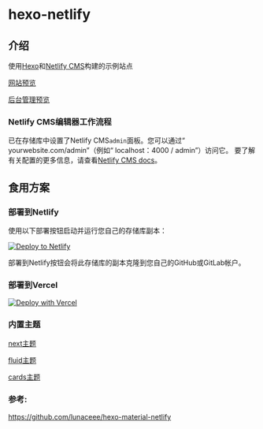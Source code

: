 # hexo-netlify

## 介绍
使用[Hexo](https://hexo.io/)和[Netlify CMS](https://github.com/netlify/netlify-cms)构建的示例站点

[网站预览](https://raingking.eu.org/)

[后台管理预览](https://raingking.eu.org/admin/#/)

### Netlify CMS编辑器工作流程

已在存储库中设置了Netlify CMS`admin`面板。您可以通过“ yourwebsite.com/admin”（例如“ localhost：4000 / admin”）访问它。
要了解有关配置的更多信息，请查看[Netlify CMS docs](https://www.netlifycms.org/docs/intro/)。

## 食用方案

### 部署到Netlify

使用以下部署按钮启动并运行您自己的存储库副本：

[![Deploy to Netlify](https://www.netlify.com/img/deploy/button.svg)](https://app.netlify.com/start/deploy?repository=https://github.com/leicancun/hexo-netlify&stack=cms)

部署到Netlify按钮会将此存储库的副本克隆到您自己的GitHub或GitLab帐户。

### 部署到Vercel

[![Deploy with Vercel](https://vercel.com/button)](https://vercel.com/import/project?template=https://github.com/leicancun/hexo-netlify.git)

### 内置主题

[next主题](https://github.com/next-theme/hexo-theme-next)

[fluid主题](https://github.com/fluid-dev/hexo-theme-fluid)

[cards主题](https://github.com/ChrAlpha/hexo-theme-cards)

### 参考:
https://github.com/lunaceee/hexo-material-netlify